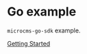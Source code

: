# Go example

`microcms-go-sdk` example.

[Getting Started](https://document.microcms.io/tutorial/go/go-getting-started)
